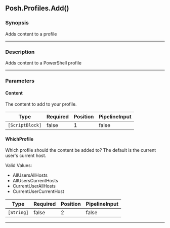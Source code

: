Posh.Profiles.Add()
-------------------




### Synopsis
Adds content to a profile



---


### Description

Adds content to a PowerShell profile



---


### Parameters
#### **Content**

The content to add to your profile.






|Type           |Required|Position|PipelineInput|
|---------------|--------|--------|-------------|
|`[ScriptBlock]`|false   |1       |false        |



#### **WhichProfile**

Which profile should the content be added to?
The default is the current user's current host.



Valid Values:

* AllUsersAllHosts
* AllUsersCurrentHosts
* CurrentUserAllHosts
* CurrentUserCurrentHost






|Type      |Required|Position|PipelineInput|
|----------|--------|--------|-------------|
|`[String]`|false   |2       |false        |





---
